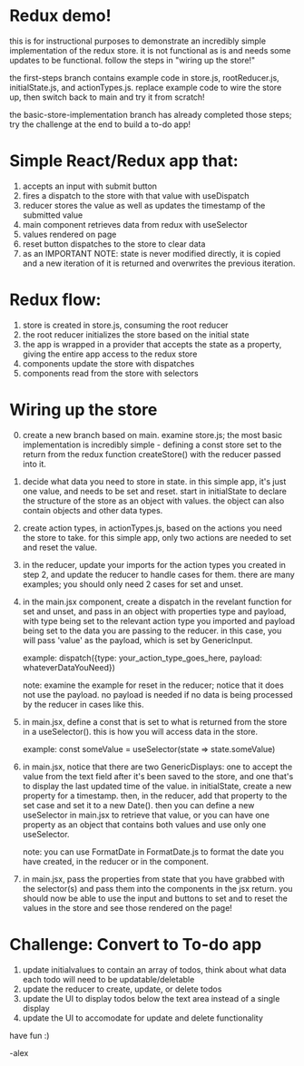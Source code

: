 # Redux demo!

this is for instructional purposes to demonstrate an incredibly simple implementation of the redux store. 
it is not functional as is and needs some updates to be functional. follow the steps in "wiring up the store!"

the first-steps branch contains example code in store.js, rootReducer.js, initialState.js, and actionTypes.js.
    replace example code to wire the store up, then switch back to main and try it from scratch!

the basic-store-implementation branch has already completed those steps;
    try the challenge at the end to build a to-do app!

# Simple React/Redux app that:

1. accepts an input with submit button
2. fires a dispatch to the store with that value with useDispatch
3. reducer stores the value as well as updates the timestamp of the submitted value
4. main component retrieves data from redux with useSelector
5. values rendered on page
6. reset button dispatches to the store to clear data
7. as an IMPORTANT NOTE: state is never modified directly, 
    it is copied and a new iteration of it is returned and overwrites
    the previous iteration.

# Redux flow:

1. store is created in store.js, consuming the root reducer
2. the root reducer initializes the store based on the initial state
3. the app is wrapped in a provider that accepts the state as a property, giving the entire app access to the redux store
4. components update the store with dispatches
5. components read from the store with selectors

# Wiring up the store

0. create a new branch based on main. examine store.js; the most basic implementation is incredibly simple - 
    defining a const store set to the return from the redux function createStore() with the reducer passed into it.

1. decide what data you need to store in state. in this simple app, it's just one value, 
    and needs to be set and reset. start in initialState to declare the structure of the store
    as an object with values. the object can also contain objects and other data types.

2. create action types, in actionTypes.js, based on the actions you need the store to take. 
    for this simple app, only two actions are needed to set and reset the value.

3. in the reducer, update your imports for the action types you created in step 2, and
    update the reducer to handle cases for them. there are many examples; 
    you should only need 2 cases for set and unset.

3. in the main.jsx component, create a dispatch in the revelant function for set and unset, 
    and pass in an object with properties type and payload, with type being set to the relevant
    action type you imported and payload being set to the data you are passing to the reducer.
    in this case, you will pass 'value' as the payload, which is set by GenericInput.

    example: dispatch({type: your_action_type_goes_here, payload: whateverDataYouNeed})

    note: examine the example for reset in the reducer; notice that it does not use the payload.
            no payload is needed if no data is being processed by the reducer in cases like this.

4. in main.jsx, define a const that is set to what is returned from the store in a useSelector(). 
    this is how you will access data in the store.

    example: const someValue = useSelector(state => state.someValue)

5. in main.jsx, notice that there are two GenericDisplays: one to accept the value from
    the text field after it's been saved to the store, and one that's to display the last 
    updated time of the value. in initialState, create a new property for a timestamp.
    then, in the reducer, add that property to the set case and set it to a new Date().
    then you can define a new useSelector in main.jsx to retrieve that value, or you can
    have one property as an object that contains both values and use only one useSelector.

    note: you can use FormatDate in FormatDate.js to format the date you have created, in the reducer
    or in the component.

6. in main.jsx, pass the properties from state that you have grabbed with the selector(s)
    and pass them into the components in the jsx return. you should now be able to use the 
    input and buttons to set and to reset the values in the store and see those rendered on the page!

# Challenge: Convert to To-do app

1. update initialvalues to contain an array of todos, think about what data each todo will need to be updatable/deletable
2. update the reducer to create, update, or delete todos
3. update the UI to display todos below the text area instead of a single display
4. update the UI to accomodate for update and delete functionality

have fun :)

-alex

